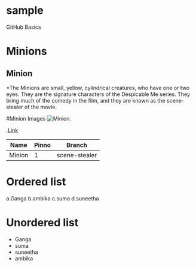 # sample
GitHub Basics
# Minions
## Minion
  
  
  *The Minions are small, yellow, cylindrical creatures, who have one or two eyes. They are the signature characters of the Despicable Me series. They bring much of the comedy in the film, and they are known as the scene-stealer of the movie.

#Minion Images
![Minion.](https://cms.qz.com/wp-content/uploads/2015/07/screen-shot-2015-07-21-at-5-08-00-pm.png?quality=75&strip=all&w=410&h=230)

.[Link](https://github.com/LE001Ganga/ReactJs)

|Name |Pinno |Branch|
|-----|------|------|
|Minion|1|scene-stealer|

# Ordered list
 a.Ganga
 b.ambika
 c.suma
 d.suneetha
# Unordered list
- Ganga
- suma
- suneetha
- ambika

